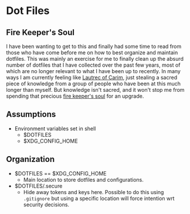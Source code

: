 # Dot Files
## Fire Keeper's Soul
I have been wanting to get to this and finally had some time to read from those who have come before me on how to best organize and maintain dotfiles. This was mainly an exercise for me to finally clean up the absurd number of dotfiles that I have collected over the past few years, most of which are no longer relevant to what I have been up to recently. In many ways I am currently feeling like [Lautrec of Carim](https://darksouls.fandom.com/wiki/Knight_Lautrec_of_Carim), just stealing a sacred piece of knowledge from a group of people who have been at this much longer than myself. But knowledge isn't sacred, and it won't stop me from spending that precious [fire keeper's soul](https://darksouls.fandom.com/wiki/Fire_Keeper_Soul) for an upgrade.

## Assumptions
 - Environment variables set in shell
   - $DOTFILES
   - $XDG_CONFIG_HOME

## Organization
 - $DOTFILES == $XDG_CONFIG_HOME
   - Main location to store dotfiles and configurations.
 - $DOTFILES/.secure
   - Hide away tokens and keys here. Possible to do this using `.gitignore` but using a specific location will force intention wrt security decisions.

